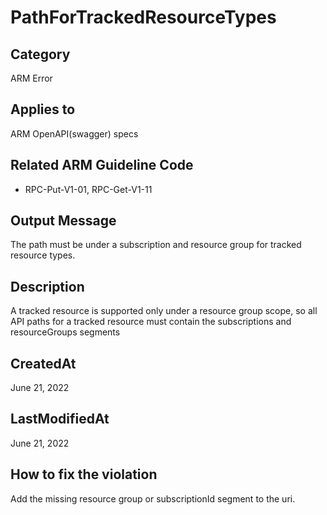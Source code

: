 # PathForTrackedResourceTypes

## Category

ARM Error

## Applies to

ARM OpenAPI(swagger) specs

## Related ARM Guideline Code

- RPC-Put-V1-01, RPC-Get-V1-11  

## Output Message

The path must be under a subscription and resource group for tracked resource types.

## Description

A tracked resource is supported only under a resource group scope, so all API paths for a tracked resource must contain the subscriptions and resourceGroups segments

## CreatedAt

June 21, 2022

## LastModifiedAt

June 21, 2022

## How to fix the violation

Add the missing resource group or subscriptionId segment to the uri.
